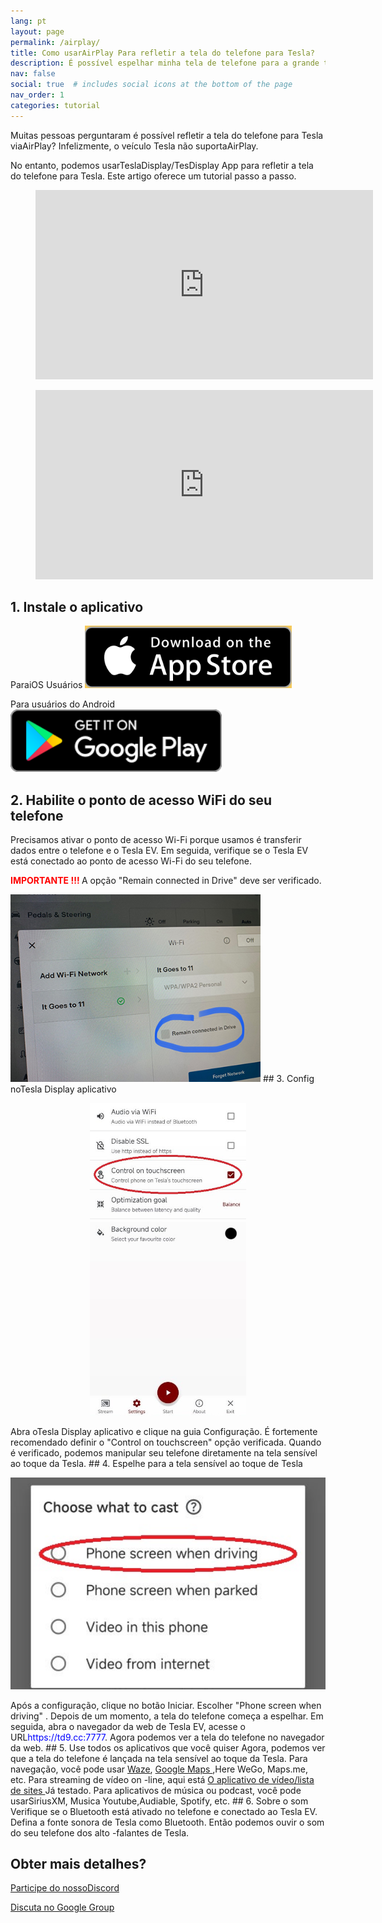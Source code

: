 ```yaml
---
lang: pt
layout: page
permalink: /airplay/
title: Como usarAirPlay Para refletir a tela do telefone para Tesla?
description: É possível espelhar minha tela de telefone para a grande tela sensível ao toque de Tesla viaAirPlay?
nav: false
social: true  # includes social icons at the bottom of the page
nav_order: 1
categories: tutorial
---
```


Muitas pessoas perguntaram é possível refletir a tela do telefone para Tesla viaAirPlay? Infelizmente, o veículo Tesla não suportaAirPlay.

No entanto, podemos usarTeslaDisplay/TesDisplay App para refletir a tela do telefone para Tesla. Este artigo oferece um tutorial passo a passo.

<!-- blank line -->
<figure class= "video-container" >
  <iframe width= "540"  height= "303"  src= "https://www.youtube.com/embed/7gpRzQRM3uk"  frameborder= "0"  allowfullscreen= "true" > </iframe>
</figure>
<!-- blank line -->

<!-- blank line -->
<figure class= "video-container" >
  <iframe width= "540"  height= "303"  src= "https://www.youtube.com/embed/aocOKvVqriA"  frameborder= "0"  allowfullscreen= "true" > </iframe>
</figure>
<!-- blank line -->

## 1. Instale o aplicativo

ParaiOS Usuários
<a id = "appstore"  href = "https://apps.apple.com/app/tesdisplay-screen-mirror/id6469987744" >
<img src= "/assets/img/app-store-badge.png"  height= "100px" >
</a>

Para usuários do Android
<a id = "googleplay"  href = "https://play.google.com/store/apps/details?id=io.github.blackpill.tesladisplay&referrer=utm_source%3Dgithub%26utm_medium%3Dorganic" >
<img src= "/assets/img/google-play-badge.svg"  height= "100px" >
</a>

## 2. Habilite o ponto de acesso WiFi do seu telefone
<p> Precisamos ativar o ponto de acesso Wi-Fi porque usamos é transferir dados entre o telefone e o Tesla EV.
Em seguida, verifique se o Tesla EV está conectado ao ponto de acesso Wi-Fi do seu telefone. </p>
<p><span style= "color: red" > <b> IMPORTANTE !!! </b></span> A opção "Remain connected in Drive"  deve ser verificado. </p>
<img src= "/assets/img/wifi-connected.jpg"  height= "300px" >
## 3. Config noTesla Display aplicativo
<p style= "text-align: center;" >
<img src= "/assets/img/settings-nav.jpg"  alt= "The settings of Tesla Display app"  height= "500px" >
</p>
Abra oTesla Display aplicativo e clique na guia Configuração.
É fortemente recomendado definir o "Control on touchscreen"  opção verificada. Quando é verificado, podemos manipular seu telefone diretamente na tela sensível ao toque da Tesla.
## 4. Espelhe para a tela sensível ao toque de Tesla
<p style= "text-align: center;" >
<img src= "/assets/img/phone-screen.jpg"  alt= "The start choice of Tesla Display app"  width= "540px" >
</p>
Após a configuração, clique no botão Iniciar. Escolher "Phone screen when driving" . Depois de um momento, a tela do telefone começa a espelhar.
Em seguida, abra o navegador da web de Tesla EV, acesse o URL<span style= "color:blue" >https://td9.cc:7777</span>. Agora podemos ver a tela do telefone no navegador da web.
## 5. Use todos os aplicativos que você quiser
Agora, podemos ver que a tela do telefone é lançada na tela sensível ao toque da Tesla.
Para navegação, você pode usar <a href = "/waze" >Waze</a>, <a href = "/gmap" > Google Maps </a>,Here WeGo, Maps.me, etc.
Para streaming de vídeo on -line, aqui está <a href = "/sites" > O aplicativo de vídeo/lista de sites </a> Já testado.
Para aplicativos de música ou podcast, você pode usarSiriusXM, Musica Youtube,Audiable, Spotify, etc.
## 6. Sobre o som
Verifique se o Bluetooth está ativado no telefone e conectado ao Tesla EV.
Defina a fonte sonora de Tesla como Bluetooth.
Então podemos ouvir o som do seu telefone dos alto -falantes de Tesla.

## Obter mais detalhes?
<p> <a href = "https://discord.gg/Tvbs9uWcN9"  destino = "_blank" > Participe do nossoDiscord</a> </p>
<p> <a href = "https://groups.google.com/g/tesla-display"  destino = "_blank" > Discuta no Google Group </a> </p>

